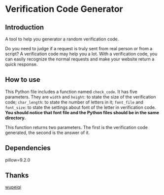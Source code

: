 # Verification Code Generator

## Introduction

A tool to help you generator a random verification code.

Do you need to judge if a request is truly sent from real person or from a script? A verification code may help you a
lot. With a verification code, you can easily recognize the normal requests and make your website return a quick
response.

## How to use

This Python file includes a function named `check_code`. It has five parameters. They are `width` and `height`: to state
the size of the verification code; `char_length`: to state the number of letters in it; `font_file` and `font_size`: to
state the settings about font of the letter in verification code. **You should notice that font file and the Python
files should be in the same directory.**

This function returns two parameters. The first is the verification code generated, the second is the answer of it.

## Dependencies

pillow=9.2.0

## Thanks

[wupeiqi](https://www.cnblogs.com/wupeiqi/articles/5812291.html)